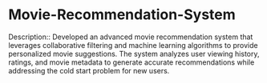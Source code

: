 # Movie-Recommendation-System
Description:: Developed an advanced movie recommendation system that leverages collaborative filtering and machine learning algorithms to provide personalized movie suggestions. The system analyzes user viewing history, ratings, and movie metadata to generate accurate recommendations while addressing the cold start problem for new users.
